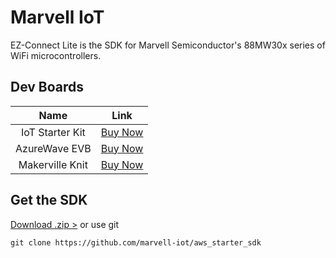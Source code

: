 # Marvell IoT

EZ-Connect Lite is the SDK for Marvell Semiconductor's 88MW30x series of WiFi microcontrollers.


## Dev Boards

|Name|Link|
|:-:|:-:|
| IoT Starter Kit  | <a href="https://www.amazon.com/Globalscale-MW302-IoT-Starter-Powered/dp/B0168DLQHI/" target="_blank" class="button">Buy Now</a>|
| AzureWave EVB    |<a href="http://www.buyiot.net/" target="_blank" class="button">Buy Now</a>|
| Makerville Knit  |<a href="https://makerville.io/knit/" target="_blank" class="button">Buy Now</a>|


## Get the SDK

 [ Download .zip >][download] or use git

    git clone https://github.com/marvell-iot/aws_starter_sdk


[download]: https://github.com/marvell-iot/aws_starter_sdk/archive/master.zip
 
